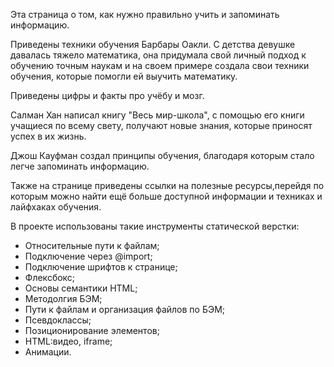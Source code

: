  Эта страница о том,  как нужно правильно учить и запоминать информацию.

 Приведены техники обучения Барбары Оакли.
 С детства девушке давалась тяжело математика, она придумала свой личный подход к обучению точным наукам и на своем примере создала  свои техники обучения, которые помогли ей выучить математику.

 Приведены цифры и факты про учёбу и мозг.

 Салман Хан написал книгу "Весь мир-школа", с помощью его книги учащиеся по всему свету, получают новые знания, которые приносят успех в их жизнь.

 Джош Кауфман создал принципы обучения, благодаря которым стало легче запоминать информацию.
 
Также на странице приведены ссылки на полезные ресурсы,перейдя по которым можно найти ещё больше доступной информации и техниках и лайфхаках обучения.

 В проекте использованы такие инструменты статической верстки:
- Относительные пути к файлам;
- Подключение через @import;
- Подключение шрифтов к странице;
- Флексбокс;
- Основы семантики HTML;
- Методолгия БЭМ;
- Пути к файлам и организация файлов по БЭМ;
- Псевдоклассы;
- Позиционирование элементов;
- HTML:видео, iframe;
- Анимации.